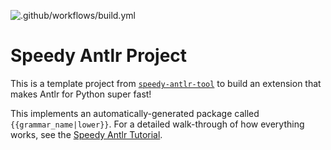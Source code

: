 ![.github/workflows/build.yml](https://github.com/amykyta3/speedy-antlr-example/workflows/.github/workflows/build.yml/badge.svg)

# Speedy Antlr Project

This is a template project from
[`speedy-antlr-tool`](https://github.com/amykyta3/speedy-antlr-tool)
to build an extension that makes Antlr for Python super fast!

This implements an automatically-generated package called `{{grammar_name|lower}}`. For a detailed
walk-through of how everything works, see the
[Speedy Antlr Tutorial](https://speedy-antlr-tool.readthedocs.io/en/latest/example.html).
